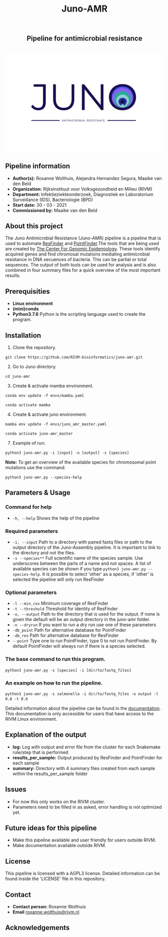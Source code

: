 <div align="center">
    <h1> Juno-AMR</h1>
    <br />
    <h2> Pipeline for antimicrobial resistance</h2>
    <br />
    <img src="files/juno_antimicrobial_lightbg.png" alt="pipeline logo">
</div>

## Pipeline information
* **Author(s):**            Roxanne Wolthuis, Alejandra Hernandez Segura, Maaike van den Beld
* **Organization:**         Rijksinstituut voor Volksgezondheid en Milieu (RIVM)
* **Department:**           Infektieziekteonderzoek, Diagnostiek en Laboratorium Surveillance (IDS), Bacteriologie (BPD)
* **Start date:**           30 - 03 - 2021
* **Commissioned by:**      Maaike van den Beld

## About this project
The Juno Antimicrobial Resistance (Juno-AMR) pipeline is a pipeline that is used to automate [ResFinder](https://bitbucket.org/genomicepidemiology/resfinder/src/master/) and [PointFinder](https://bitbucket.org/genomicepidemiology/pointfinder/src/master/).The tools that are being used are created by [The Center For Genomic Epidemiology](https://www.genomicepidemiology.org/). These tools identify acquired genes and find chromosal mutations mediating antimicrobial resistance in DNA secuences of bacteria. This can be partial or total sequences. The output of both tools can be used for analysis and is also combined in four summary files for a quick overview of the most important results.  

## Prerequisities
* **Linux environment**
* **(mini)conda**
* **Python3.7.6** Python is the scripting language used to create the program.


## Installation
1. Clone the repository.
```
git clone https://github.com/RIVM-bioinformatics/juno-amr.git
```

2. Go to Juno directory.
```
cd juno-amr
```

3. Create & activate mamba environment.
```
conda env update -f envs/mamba.yaml
```
```
conda activate mamba
```

4. Create & activate juno environment.
```
mamba env update -f envs/juno_amr_master.yaml
```
```
conda activate juno-amr_master
```

7. Example of run:
```
python3 juno-amr.py -i [input] -o [output] -s [species]
```

**Note:** To get an overview of the available species for chromosomal point mutations use the command:
```
python3 juno-amr.py --species-help
```

## Parameters & Usage
### Command for help
* ```-h, --help``` Shows the help of the pipeline

### Required parameters
* ```-i, --input``` Path to a directory with paired fastq files or path to the output directory of the Juno-Assembly pipeline. It is important to link to the directory and not the files.
* ```-s --species**``` Full scientific name of the species sample. Use underscores between the parts of a name and not spaces. A list of available species can be shown if you type ```python3 juno-amr.py --species-help```. It is possible to select 'other' as a species, if 'other' is selected the pipeline will only run ResFinder

### Optional parameters
* ```-l --min_cov```    Minimum coverage of ResFinder
* ```-t --threshold```  Threshold for identity of ResFinder
* ```-o, --output```    Path to the directory that is used for the output. If none is given the default will be an output directory in the juno-amr folder.
* ```-n --dryrun```     If you want to run a dry run use one of these parameters
* ```-db_point```       Path for alternative database for PointFinder
* ```-db_res```         Path for alternative database for ResFinder
* ```--point```         Type one to run PointFinder, type 0 to not run PointFinder. By default PointFinder will always run if there is a species selected.


### The base command to run this program. 
```
python3 juno-amr.py -s [species] -i [dir/to/fastq_files]
```

### An example on how to run the pipeline.
```
python3 juno-amr.py -s salmonella -i dir/to/fastq_files -o output -l 0.8 -t 0.6
```

Detailed information about the pipeline can be found in the [documentation](https://www.google.com "Pipeline documentation"). This documentation is only accessible for users that have access to the RIVM Linux environment.

## Explanation of the output
* **log:** Log with output and error file from the cluster for each Snakemake rule/step that is performed
* **results_per_sample:** Output produced by ResFinder and PointFinder for each sample
* **summary:** Directory with 4 summary files created from each sample within the results_per_sample folder

## Issues
* For now this only works on the RIVM cluster.
* Parameters need to be filled in as asked, error handling is not optimized yet.

## Future ideas for this pipeline
* Make this pipeline available and user friendly for users outside RIVM.
* Make documentation available outside RIVM.

## License
This pipeline is licensed with a AGPL3 license. Detailed information can be found inside the 'LICENSE' file in this repository.

## Contact
* **Contact person:**       Roxanne Wolthuis
* **Email**                 roxanne.wolthuis@rivm.nl  

## Acknowledgements
